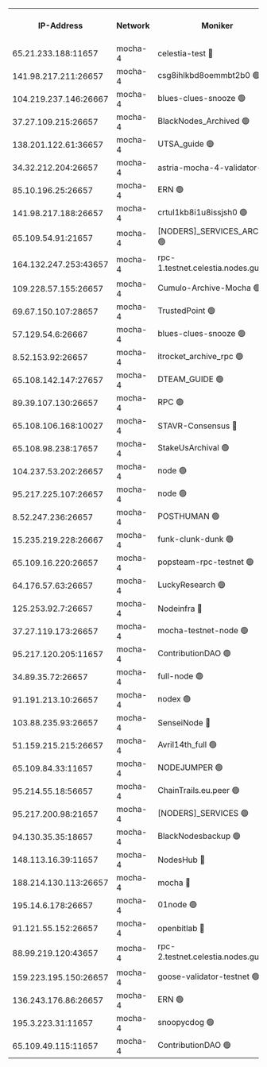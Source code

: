 


<table><tr><th>IP-Address</th><th>Network</th><th>Moniker</th><th>Latest Block Height</th><th>Earliest Block Height</th><th>Catching Up</th><th>Tx Index</th><th>Voting Power</th><th>Version</th><th>Scan Time</th></tr><tr><td>65.21.233.188:11657</td><td>mocha-4</td><td>celestia-test 🔴</td><td>4230777</td><td>0</td><td>False</td><td>on</td><td>1000010</td><td>3.2.0-mocha</td><td>2025-01-18T14:11:39.764737098UTC</td></tr><tr><td>141.98.217.211:26657</td><td>mocha-4</td><td>csg8ihlkbd8oemmbt2b0 🟢</td><td>4230746</td><td>1</td><td>False</td><td>on</td><td>0</td><td>3.2.0</td><td>2025-01-18T14:09:00.362620645UTC</td></tr><tr><td>104.219.237.146:26667</td><td>mocha-4</td><td>blues-clues-snooze 🟢</td><td>4230746</td><td>1</td><td>False</td><td>off</td><td>0</td><td>3.2.0-mocha</td><td>2025-01-18T14:09:01.143842916UTC</td></tr><tr><td>37.27.109.215:26657</td><td>mocha-4</td><td>BlackNodes_Archived 🟢</td><td>4230747</td><td>1</td><td>False</td><td>off</td><td>0</td><td>3.2.0</td><td>2025-01-18T14:09:09.736041312UTC</td></tr><tr><td>138.201.122.61:36657</td><td>mocha-4</td><td>UTSA_guide 🟢</td><td>4230748</td><td>1</td><td>False</td><td>on</td><td>0</td><td>3.2.0</td><td>2025-01-18T14:09:14.186336952UTC</td></tr><tr><td>34.32.212.204:26657</td><td>mocha-4</td><td>astria-mocha-4-validator-1 🔴</td><td>4230748</td><td>1</td><td>False</td><td>on</td><td>10509044</td><td>3.1.1</td><td>2025-01-18T14:09:14.504027960UTC</td></tr><tr><td>85.10.196.25:26657</td><td>mocha-4</td><td>ERN 🟢</td><td>4230750</td><td>1</td><td>False</td><td>on</td><td>0</td><td>3.2.0-mocha</td><td>2025-01-18T14:09:23.466904193UTC</td></tr><tr><td>141.98.217.188:26657</td><td>mocha-4</td><td>crtul1kb8i1u8issjsh0 🟢</td><td>4230752</td><td>1</td><td>False</td><td>on</td><td>0</td><td>3.2.0</td><td>2025-01-18T14:09:34.855213941UTC</td></tr><tr><td>65.109.54.91:21657</td><td>mocha-4</td><td>[NODERS]_SERVICES_ARCHIVE 🟢</td><td>4230756</td><td>1</td><td>False</td><td>on</td><td>0</td><td>3.2.0-mocha</td><td>2025-01-18T14:09:56.648310568UTC</td></tr><tr><td>164.132.247.253:43657</td><td>mocha-4</td><td>rpc-1.testnet.celestia.nodes.guru 🟢</td><td>4230759</td><td>1</td><td>False</td><td>on</td><td>0</td><td>3.0.2</td><td>2025-01-18T14:10:09.461579675UTC</td></tr><tr><td>109.228.57.155:26657</td><td>mocha-4</td><td>Cumulo-Archive-Mocha 🟢</td><td>4230763</td><td>1</td><td>False</td><td>on</td><td>0</td><td>3.2.0-mocha</td><td>2025-01-18T14:10:32.999479362UTC</td></tr><tr><td>69.67.150.107:28657</td><td>mocha-4</td><td>TrustedPoint 🟢</td><td>4230764</td><td>1</td><td>False</td><td>on</td><td>0</td><td>3.2.0</td><td>2025-01-18T14:10:35.822645931UTC</td></tr><tr><td>57.129.54.6:26667</td><td>mocha-4</td><td>blues-clues-snooze 🟢</td><td>4230764</td><td>1</td><td>False</td><td>off</td><td>0</td><td>3.2.0-mocha</td><td>2025-01-18T14:10:38.529874299UTC</td></tr><tr><td>8.52.153.92:26657</td><td>mocha-4</td><td>itrocket_archive_rpc 🟢</td><td>4230770</td><td>1</td><td>False</td><td>on</td><td>0</td><td>3.2.0</td><td>2025-01-18T14:11:03.745392410UTC</td></tr><tr><td>65.108.142.147:27657</td><td>mocha-4</td><td>DTEAM_GUIDE 🟢</td><td>4230772</td><td>1</td><td>False</td><td>on</td><td>0</td><td>3.2.0</td><td>2025-01-18T14:11:17.168293375UTC</td></tr><tr><td>89.39.107.130:26657</td><td>mocha-4</td><td>RPC 🟢</td><td>4230772</td><td>1</td><td>False</td><td>on</td><td>0</td><td>3.2.0-mocha</td><td>2025-01-18T14:11:17.503792126UTC</td></tr><tr><td>65.108.106.168:10027</td><td>mocha-4</td><td>STAVR-Consensus 🔴</td><td>4230776</td><td>1</td><td>False</td><td>on</td><td>102504</td><td>3.2.0-mocha</td><td>2025-01-18T14:11:34.961008689UTC</td></tr><tr><td>65.108.98.238:17657</td><td>mocha-4</td><td>StakeUsArchival 🟢</td><td>4230777</td><td>1</td><td>False</td><td>off</td><td>0</td><td>3.2.0</td><td>2025-01-18T14:11:42.505586744UTC</td></tr><tr><td>104.237.53.202:26657</td><td>mocha-4</td><td>node 🟢</td><td>4230777</td><td>1</td><td>False</td><td>on</td><td>0</td><td>3.0.0-mocha</td><td>2025-01-18T14:11:43.780684801UTC</td></tr><tr><td>95.217.225.107:26657</td><td>mocha-4</td><td>node 🟢</td><td>4230778</td><td>1</td><td>False</td><td>on</td><td>0</td><td>3.2.0-mocha</td><td>2025-01-18T14:11:47.041233074UTC</td></tr><tr><td>8.52.247.236:26657</td><td>mocha-4</td><td>POSTHUMAN 🟢</td><td>4230779</td><td>1</td><td>False</td><td>on</td><td>0</td><td>3.2.0</td><td>2025-01-18T14:11:52.076196762UTC</td></tr><tr><td>15.235.219.228:26667</td><td>mocha-4</td><td>funk-clunk-dunk 🟢</td><td>4230781</td><td>1</td><td>False</td><td>off</td><td>0</td><td>3.2.0-mocha</td><td>2025-01-18T14:12:03.821004249UTC</td></tr><tr><td>65.109.16.220:26657</td><td>mocha-4</td><td>popsteam-rpc-testnet 🟢</td><td>4230783</td><td>1</td><td>False</td><td>on</td><td>0</td><td>3.2.0-mocha</td><td>2025-01-18T14:12:10.875438391UTC</td></tr><tr><td>64.176.57.63:26657</td><td>mocha-4</td><td>LuckyResearch 🟢</td><td>4230754</td><td>1582001</td><td>False</td><td>off</td><td>0</td><td>3.2.0</td><td>2025-01-18T14:09:41.911306304UTC</td></tr><tr><td>125.253.92.7:26657</td><td>mocha-4</td><td>Nodeinfra 🔴</td><td>4230753</td><td>2070001</td><td>False</td><td>on</td><td>500001</td><td>3.2.0</td><td>2025-01-18T14:09:40.663551803UTC</td></tr><tr><td>37.27.119.173:26657</td><td>mocha-4</td><td>mocha-testnet-node 🟢</td><td>4230776</td><td>2631379</td><td>False</td><td>on</td><td>0</td><td>3.1.1-mocha</td><td>2025-01-18T14:11:34.582732878UTC</td></tr><tr><td>95.217.120.205:11657</td><td>mocha-4</td><td>ContributionDAO 🟢</td><td>4230778</td><td>2723055</td><td>False</td><td>on</td><td>0</td><td>3.1.1</td><td>2025-01-18T14:11:46.272596503UTC</td></tr><tr><td>34.89.35.72:26657</td><td>mocha-4</td><td>full-node 🟢</td><td>3140052</td><td>2766149</td><td>False</td><td>on</td><td>0</td><td>2.1.2</td><td>2025-01-18T14:11:58.560116347UTC</td></tr><tr><td>91.191.213.10:26657</td><td>mocha-4</td><td>nodex 🟢</td><td>4230759</td><td>2954501</td><td>False</td><td>off</td><td>0</td><td>3.2.0</td><td>2025-01-18T14:10:10.120240966UTC</td></tr><tr><td>103.88.235.93:26657</td><td>mocha-4</td><td>SenseiNode 🔴</td><td>4230765</td><td>2968001</td><td>False</td><td>off</td><td>100007</td><td>3.2.0-mocha</td><td>2025-01-18T14:10:39.693327724UTC</td></tr><tr><td>51.159.215.215:26657</td><td>mocha-4</td><td>Avril14th_full 🟢</td><td>4230770</td><td>3022001</td><td>False</td><td>on</td><td>0</td><td>3.2.0</td><td>2025-01-18T14:11:08.594176689UTC</td></tr><tr><td>65.109.84.33:11657</td><td>mocha-4</td><td>NODEJUMPER 🟢</td><td>4230778</td><td>3214501</td><td>False</td><td>off</td><td>0</td><td>3.0.0-mocha</td><td>2025-01-18T14:11:46.653581384UTC</td></tr><tr><td>95.214.55.18:56657</td><td>mocha-4</td><td>ChainTrails.eu.peer 🟢</td><td>4230749</td><td>3249501</td><td>False</td><td>on</td><td>0</td><td>3.2.0</td><td>2025-01-18T14:09:16.986819240UTC</td></tr><tr><td>95.217.200.98:21657</td><td>mocha-4</td><td>[NODERS]_SERVICES 🟢</td><td>4230745</td><td>3453468</td><td>False</td><td>on</td><td>0</td><td>3.2.0-mocha</td><td>2025-01-18T14:08:59.897936346UTC</td></tr><tr><td>94.130.35.35:18657</td><td>mocha-4</td><td>BlackNodesbackup 🟢</td><td>4230790</td><td>3858501</td><td>False</td><td>on</td><td>0</td><td>3.0.0-mocha</td><td>2025-01-18T14:12:45.630035510UTC</td></tr><tr><td>148.113.16.39:11657</td><td>mocha-4</td><td>NodesHub 🔴</td><td>4230765</td><td>4109831</td><td>False</td><td>on</td><td>107152</td><td>3.2.0</td><td>2025-01-18T14:10:42.630733668UTC</td></tr><tr><td>188.214.130.113:26657</td><td>mocha-4</td><td>mocha 🔴</td><td>4230753</td><td>4163991</td><td>False</td><td>off</td><td>100001</td><td>3.2.0</td><td>2025-01-18T14:09:39.317784831UTC</td></tr><tr><td>195.14.6.178:26657</td><td>mocha-4</td><td>01node 🟢</td><td>4230770</td><td>4176001</td><td>False</td><td>on</td><td>0</td><td>3.2.0</td><td>2025-01-18T14:11:06.211947486UTC</td></tr><tr><td>91.121.55.152:26657</td><td>mocha-4</td><td>openbitlab 🔴</td><td>4230751</td><td>4177001</td><td>False</td><td>off</td><td>501058</td><td>3.1.1</td><td>2025-01-18T14:09:30.386421425UTC</td></tr><tr><td>88.99.219.120:43657</td><td>mocha-4</td><td>rpc-2.testnet.celestia.nodes.guru 🟢</td><td>4230775</td><td>4178037</td><td>False</td><td>on</td><td>0</td><td>3.2.0-mocha</td><td>2025-01-18T14:11:32.123388791UTC</td></tr><tr><td>159.223.195.150:26657</td><td>mocha-4</td><td>goose-validator-testnet 🟢</td><td>4230784</td><td>4180501</td><td>False</td><td>on</td><td>0</td><td>3.2.0</td><td>2025-01-18T14:12:16.144450973UTC</td></tr><tr><td>136.243.176.86:26657</td><td>mocha-4</td><td>ERN 🟢</td><td>4230777</td><td>4190501</td><td>False</td><td>off</td><td>0</td><td>3.2.0-mocha</td><td>2025-01-18T14:11:42.844784607UTC</td></tr><tr><td>195.3.223.31:11657</td><td>mocha-4</td><td>snoopycdog 🟢</td><td>4230785</td><td>4208501</td><td>False</td><td>off</td><td>0</td><td>3.0.2</td><td>2025-01-18T14:12:20.639098920UTC</td></tr><tr><td>65.109.49.115:11657</td><td>mocha-4</td><td>ContributionDAO 🟢</td><td>4230764</td><td>4223536</td><td>False</td><td>off</td><td>0</td><td>3.1.1</td><td>2025-01-18T14:10:36.192241492UTC</td></tr></table>